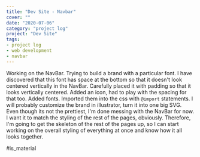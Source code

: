 ```yaml
---
title: "Dev Site - Navbar"
cover: ""
date: "2020-07-06"
category: "project log"
project: "Dev Site"
tags:
- project log
- web development
- navbar
---
```


Working on the NavBar. Trying to build a brand with a particular font. I have discovered that this font has space at the bottom so that it doesn't look centered vertically in the NavBar. Carefully placed it with padding so that it looks vertically centered.
Added an icon, had to play with the spacing for that too.
Added fonts. Imported them into the css with `@import` statements.
I will probably customize the brand in illustrator, turn it into one big SVG.
Even though its not the prettiest, I'm done messing with the NavBar for now. I want it to match the styling of the rest of the pages, obviously. Therefore, I'm going to get the skeleton of the rest of the pages up, so I can start working on the overall styling of everything at once and know how it all looks together.

#is_material